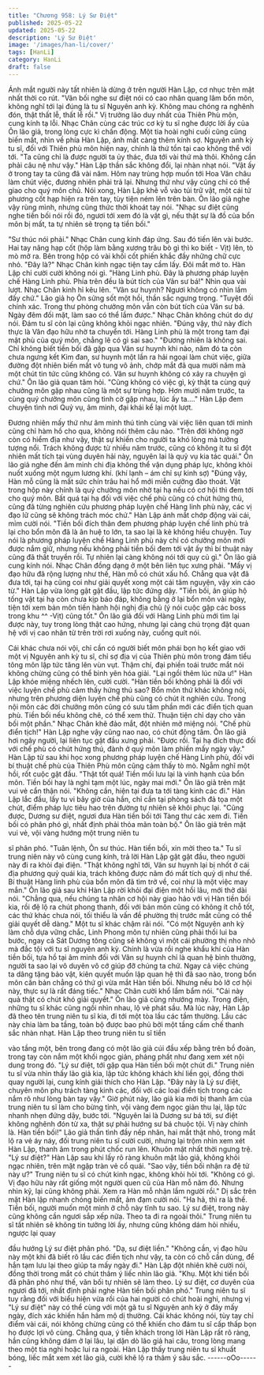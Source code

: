 ```yaml
---
title: "Chương 958: Lý Sư Điệt"
published: 2025-05-22
updated: 2025-05-22
description: 'Lý Sư Điệt'
image: '/images/han-li/cover/'
tags: [HanLi]
category: HanLi
draft: false
---
```


Ánh mắt người này tất nhiên là dừng ở trên người Hàn Lập, cơ
nhục trên mặt nhất thời co rút.
"Vãn bối nghe sư điệt nói có cao nhân quang lâm bổn môn, không
nghĩ tới lại đúng là tu sĩ Nguyên anh kỳ. Không mau chóng ra
nghênh đón, thật thất lễ, thất lễ rồi."
Vị trưởng lão duy nhất của Thiên Phù môn, cung kính tạ lỗi.
Nhạc Chân cùng các trúc cơ kỳ tu sĩ nghe được lời ấy của Ôn lão
giả, trong lòng cực kì chấn động. Một tia hoài nghi cuối cũng cũng
biến mất, nhìn về phía Hàn Lập, ánh mắt càng thêm kính sợ.
Nguyên anh kỳ tu sĩ, đối với Thiên phù môn hiện nay, chính là thứ
tồn tại cao không thể với tới.
"Ta cũng chỉ là được người ta ủy thác, đưa tới vài thứ mà thôi.
Không cần phải câu nệ như vậy." Hàn Lập thần sắc không đổi, lại
nhàn nhạt nói.
"Vật ấy ở trong tay ta cũng đã vài năm. Hôm nay trùng hợp muốn
tới Hoa Vân châu làm chút việc, đương nhiên phải trả lại. Nhưng
thứ như vậy cũng chỉ có thể giao cho quý môn chủ.
Nói xong, Hàn Lập khẽ vỗ vào túi trữ vật, một cái tứ phương cốt
hạp hiện ra trên tay, tùy tiện ném lên trên bàn.
Ôn lão giả nghe vậy rùng mình, nhưng cũng thức thời khoát tay
nói.
"Nhạc sư điệt cũng nghe tiền bối nói rồi đó, ngươi tới xem đó là
vật gì, nếu thật sự là đồ của bổn môn bị mất, ta tự nhiên sẽ trọng
tạ tiền bối."

"Sư thúc nói phải." Nhạc Chân cung kính đáp ứng.
Sau đó tiến lên vài bước. Hai tay nâng hạp cốt (hộp làm bằng
xương trâu bò gì thì ko biết - Vịt) lên, tò mò mở ra.
Bên trong hộp có vài khối cốt phiến khắc đầy những chữ cực nhỏ.
"Đây là?" Nhạc Chân kinh ngạc tiện tay cầm lấy. Đôi mắt mở to.
Hàn Lập chỉ cười cười không nói gì.
"Hàng Linh phù. Đây là phương pháp luyện chế Hàng Linh phù.
Phía trên đều là bút tích của Vân sư bá!" Nhìn qua vài lượt. Nhạc
Chân kinh hỉ kêu lên.
"Vân sư huynh? Ngươi không có nhìn lầm đấy chứ." Lão giả họ
Ôn sửng sốt một hồi, thần sắc ngưng trọng.
"Tuyệt đối chính xác. Trong thư phòng chưởng môn vẫn còn bút
tích của Vân sư bá. Ngày đêm đối mặt, làm sao có thể lầm được."
Nhạc Chân không chút do dự nói.
Đám tu sĩ còn lại cũng không khỏi ngạc nhiên.
"Đúng vậy, thứ này đích thực là Vân đạo hữu nhờ ta chuyển tới.
Hàng Linh phù là một trong tam đại mật phù của quý môn, chẳng
lẽ có gì sai sao."
"Đương nhiên là không sai. Chỉ không biết tiền bối đã gặp qua
Vân sư huynh khi nào, năm đó ta còn chưa ngưng kết Kim đan,
sư huynh một lần ra hải ngoại làm chút việc, giữa đường đột
nhiên biến mất vô tung vô ảnh, chớp mắt đã qua mười năm mà
một chút tin tức cũng không có. Vân sư huynh không có xảy ra
chuyện gì chứ." Ôn lão giả quan tâm hỏi.
"Cũng không có việc gì, kỳ thật ta cùng quý chưởng môn gặp
nhau cũng là một sự trùng hợp. Hơn mười năm trước, ta cùng
quý chưởng môn cũng tình cờ gặp nhau, lúc ấy ta…." Hàn Lập
đem chuyện tình nơi Quỷ vụ, âm minh, đại khái kể lại một lượt.

Đương nhiên mấy thứ như âm minh thú tinh cùng vài việc liên
quan tới mình cũng chỉ hàm hồ cho qua, không nói thêm câu nào.
"Trên đời không ngờ còn có hiểm địa như vậy, thật sự khiến cho
người ta khó lòng mà tưởng tượng nổi. Trách không được từ
nhiều năm trước, cũng có không ít tu sĩ đột nhiên mất tích tại
vùng duyên hải này, nguyên lai là quỷ vụ kia tác quái." Ôn lão giả
nghe đến âm minh chi địa không thể vận dụng pháp lực, không
khỏi nuốt xuống một ngụm lương khí. (khí lạnh – ám chỉ sự kinh
sợ)
"Đúng vậy, Hàn mỗ cũng là mất sức chín trâu hai hổ mới miễn
cưỡng đào thoát.
Vật trong hộp này chính là quý chưởng môn nhờ tại hạ nếu có cơ
hội thì đem tới cho quý môn. Bất quá tại hạ đối với việc chế phù
cũng có chút hứng thú, cũng đã từng nghiên cứu phương pháp
luyện chế Hàng linh phù này, các vị đạo lữ cũng sẽ không trách
móc chứ." Hàn Lập ánh mắt chớp động vài cái, mỉm cười nói.
"Tiền bối đích thân đem phương pháp luyện chế linh phù trả lại
cho bổn môn đã là ân huệ to lớn, ta sao lại là kẻ không hiểu
chuyện. Tuy nói là phương pháp luyện chế Hàng Linh phù này chỉ
có chưởng môn mới được nắm giữ, nhưng nếu không phải tiền
bối đem tới vật ấy thì bí thuật này cũng đã thất truyền rồi. Tự
nhiên lại càng không nói tới quy củ gì." Ôn lão giả cung kính nói.
Nhạc Chân đồng dạng ở một bên liên tục xưng phải.
"Mấy vị đạo hữu đã rộng lượng như thế, Hàn mỗ có chút xấu hổ.
Chẳng qua vật đã đưa tới, tại hạ cũng coi như giải quyết xong
một cái tâm nguyện, vậy xin cáo từ." Hàn Lập vừa lòng gật gật
đầu, lập tức đứng dậy.
"Tiền bối, ân giúp hộ tống vật tại hạ còn chưa kịp báo đáp, không
bằng ở lại bổn môn vài ngày, tiện tới xem bản môn tiến hành hội
nghị địa chủ (ý nói cuộc gặp các boss trong khu ^^ -Vịt) cũng tốt."
Ôn lão giả đối với Hàng Linh phù mới tìm lại được này, tuy trong
lòng thật cao hứng, nhưng lại càng chú trọng đặt quan hệ với vị
cao nhân từ trên trời rơi xuống này, cuống quít nói.

Cái khác chưa nói vội, chỉ cần có người biết môn phái bọn họ kết
giao với một vị Nguyên anh kỳ tu sĩ, chỉ sợ địa vị của Thiên phù
môn trong đám tiểu tông môn lập tức tăng lên vùn vụt. Thậm chí,
đại phiền toái trước mắt nói không chừng cũng có thể bình yên
hóa giải.
"Lại ngồi thêm lúc nữa ư!" Hàn Lập khóe miệng nhếch lên, cười
cười.
"Hàn tiền bối không phải là đối với việc luyện chế phù cảm thấy
hứng thú sao? Bổn môn thứ khác không nói, nhưng trên phương
diện luyện chế phù cũng có chút ít nghiên cứu. Trong nội môn các
đời chưởng môn cũng có sưu tầm phần mới các điển tịch quan
phù. Tiền bối nếu không chê, có thể xem thử. Thuận tiện chỉ dạy
cho vãn bối một phần." Nhạc Chân khẽ đảo mắt, đột nhiên mở
miệng nói.
"Chế phù điển tịch!" Hàn Lập nghe vậy cũng nao nao, có chút
động tâm.
Ôn lão giả hơi ngây người, lại liên tục gật đầu xưng phải.
"Được rồi. Tại hạ đích thực đối với chế phù có chút hứng thú,
đành ở quý môn làm phiền mấy ngày vậy." Hàn Lập từ sau khi
học xong phương pháp luyện chế Hàng Linh phù, đối với bí thuật
chế phù của Thiên Phù môn cũng cảm thấy tò mò. Ngẫm nghĩ
một hồi, rốt cuộc gật đầu.
"Thật tốt quá! Tiền mối lưu lại là vinh hạnh của bổn môn. Tiền bối
hay là nghỉ tạm một lúc, ngày mai mới." Ôn lão giả trên mặt vui vẻ
cẩn thận nói.
"Không cần, hiện tại đưa ta tới tàng kinh các đi." Hàn Lập lắc đầu,
lấy tu vi bây giờ của hắn, chỉ cần tại phòng sách đả tọa một chút,
điểm pháp lực tiêu hao trên đường tự nhiên sẽ khôi phục lại.
"Cũng được, Dương sư điệt, ngươi đưa Hàn tiền bối tới Tàng thư
các xem đi. Tiền bối có phân phó gì, nhất định phải thỏa mãn toàn
bộ." Ôn lão giả trên mặt vui vẻ, vội vàng hướng một trung niên tu

sĩ phân phó.
"Tuân lệnh, Ôn sư thúc. Hàn tiền bối, xin mời theo ta." Tu sĩ trung
niên này vô cùng cung kính, trả lời
Hàn Lập gật gật đầu, theo người này đi ra khỏi đại điện.
"Thật không nghĩ tới, Vân sư huynh lại bị nhốt ở cái địa phương
quỷ quái kia, trách không được năm đó mất tích quỷ dị như thế.
Bí thuật Hàng linh phù của bổn môn đã tìm trở về, coi như là một
việc may mắn." Ôn lão giả sau khi Hàn Lập rời khỏi đại điện một
hồi lâu, mới thở dài nói.
"Chẳng qua, nếu chúng ta nhân cơ hội này giao hảo với vị Hàn
tiền bối kia, rồi đệ lộ ra chút phong thanh, đối với bản môn cũng
có không ít chỗ tốt, các thứ khác chưa nói, tối thiểu là vấn đề
phường thị trước mắt cũng có thể giải quyết dễ dàng." Một tu sĩ
khác chậm rãi nói.
"Có một Nguyên anh kỳ làm chỗ dựa vững chắc, Linh Phong môn
tự nhiên cũng phải thối lui ba bước, ngay cả Sát Dương tông
cũng sẽ không vì một cái phường thị nho nhỏ mà đắc tội với tu sĩ
nguyên anh kỳ. Chính là vừa rồi nghe khẩu khí của Hàn tiền bối,
tựa hồ tại âm minh đối với Vân sự huynh chỉ là quan hệ bình
thường, người ta sao lại vô duyên vô cớ giúp đỡ chúng ta chứ.
Ngay cả việc chúng ta dâng tặng bảo vật, kiên quyết muốn lập
quan hệ thì đã sao nào, trong bổn môn căn bản chẳng có thứ gì
vừa mắt Hàn tiền bối. Nhưng nếu bỏ lỡ cơ hội này, thực sự là rất
đáng tiếc." Nhạc Chân cười khổ lẩm bẩm nói.
"Cái này quả thật có chút khó giải quyết." Ôn lão giả cũng nhướng
mày.
Trong điện, những tu sĩ khác cũng ngồi nhìn nhau, lộ vẻ phát sầu.
Mà lúc này, Hàn Lập đã theo tên trung niên tu sĩ kia, đi tới một tòa
lầu các tầm thường.
Lầu các này chia làm ba tầng, toàn bộ được bao phủ bởi một tầng
cấm chế thanh sắc nhàn nhạt. Hàn Lập theo trung niên tu sĩ tiền

vào tầng một, bên trong đang có một lão giả cúi đầu xếp bằng
trên bồ đoàn, trong tay còn nắm một khối ngọc giản, phảng phất
như đang xem xét nội dung trong đó.
"Lý sư điệt, tới gặp qua Hàn tiền bối một chút đi." Trung niên tu sĩ
vừa nhìn thấy lão giả kia, lập tức không khách khí liền gọi, đồng
thời quay người lại, cung kính giải thích cho Hàn Lập.
"Đây này là Lý sư điệt, chuyên môn phụ trách tàng kinh các, đối
với các loại điển tịch trong các nắm rõ như lòng bàn tay vậy."
Giờ phút này, lão giả kia mới bị thanh âm của trung niên tu sĩ làm
cho bừng tỉnh, vội vàng đem ngọc giản thu lại, lập tức nhanh nhẹn
đứng dậy, bước tới.
"Nguyên lai là Dương sư bá tới, sư điệt không nghênh đón từ xa,
thật sự phải hướng sư bá chuộc tội. Vị này chính là. Hàn tiền bối!"
Lão giả thần tình đầy nếp nhăn, hai mắt thật nhỏ, trong mắt lộ ra
vẻ áy náy, đối trung niên tu sĩ cười cười, nhưng lại trộm nhìn xem
xét Hàn Lập, thanh âm trong phút chốc run lên. Khuôn mặt nhất
thời ngưng trệ.
"Lý sư điệt?"
Hàn Lập sau khi lấy rõ ràng khuôn mặt lão giả, không khỏi ngạc
nhiên, trên mặt ngập tràn vẻ cổ quái.
"Sao vậy, tiền bối nhận ra đệ tử này ư?" Trung niên tu sĩ có chút
kinh ngạc, không khỏi hỏi tới.
"Không có gì. Vị đạo hữu này rất giống một người quen cũ của
Hàn mỗ năm đó. Nhưng nhìn kỹ, lại cũng không phải. Xem ra Hàn
mỗ nhận lầm người rồi." Dị sắc trên mặt Hàn lập nhanh chóng
biến mất, ảm đạm cười nói.
"Ha hả, thì ra là thế. Tiền bối, người muốn một mình ở chỗ này
tĩnh tu sao. Lý sư điệt, trong này cũng không cần ngươi sắp xếp
nữa. Theo ta đi ra ngoài thôi." Trung niên tu sĩ tất nhiên sẽ không
tin tưởng lời ấy, nhưng cũng không dám hỏi nhiều, ngược lại quay

đầu hướng Lý sư điệt phân phó.
"Dạ, sư điệt liền."
"Không cần, vị đạo hữu này một khi đã biết rõ lầu các điển tịch
như vậy, ta còn có chỗ cần dùng, để hắn tạm lưu lại theo giúp ta
mấy ngày đi." Hàn Lập đột nhiên khẽ cười nói, đồng thời trong
mắt có chút thâm ý liếc nhìn lão giả.
"Khụ. Một khi tiền bối đã phân phó như thế, vãn bối tự nhiên sẽ
làm theo. Lý sư điệt, cơ duyên của ngươi đã tới, nhất định phải
nghe Hàn tiền bối phân phó." Trung niên tu sĩ tuy rằng đối với biểu
hiện vừa rồi của hai người có chút hoài nghi, nhưng vị "Lý sư điệt"
này có thể cùng với một gã tu sĩ Nguyên anh kỳ ở đây mấy ngày,
đích xác khiến hắn hâm mộ dị thường. Cái khác không nói, tùy
tay chỉ điểm vài cái, nói không chừng cũng có thể khiến cho đám
tu sĩ cấp thấp bọn họ được lợi vô cùng.
Chẳng qua, ý tiễn khách trong lời Hàn Lập rất rõ ràng, hắn cũng
không dám ở lại lâu, lại dặn dò lão giả hai câu, trong lòng mang
theo một tia nghi hoặc lui ra ngoài.
Hàn Lập thấy trung niên tu sĩ khuất bóng, liếc mắt xem xét lão giả,
cười khẽ lộ ra thâm ý sâu sắc.
------oOo------
